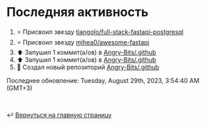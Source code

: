 # Последняя активность

<!--RECENT_ACTIVITY:start-->
1. ⭐ Присвоил звезду [tiangolo/full-stack-fastapi-postgresql](https://github.com/tiangolo/full-stack-fastapi-postgresql)<br>
2. ⭐ Присвоил звезду [mjhea0/awesome-fastapi](https://github.com/mjhea0/awesome-fastapi)<br>
3. ⬆️ Запушил 1 коммит(а/ов) в [Angry-Bits/.github](https://github.com/Angry-Bits/.github)<br>
4. ⬆️ Запушил 1 коммит(а/ов) в [Angry-Bits/.github](https://github.com/Angry-Bits/.github)<br>
5. 📔 Создал новый репозиторий [Angry-Bits/.github](https://github.com/Angry-Bits/.github)<br>
<!--RECENT_ACTIVITY:end-->

<!--RECENT_ACTIVITY:last_update-->
Последнее обновление: Tuesday, August 29th, 2023, 3:54:40 AM (GMT+3)
<!--RECENT_ACTIVITY:last_update_end-->

<br>

↩️ [Вернуться на главную страницу](locale/ru/README.md)
